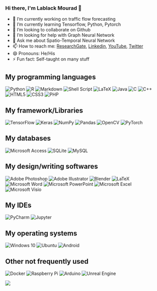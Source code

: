 ### Hi there, I'm Lablack Mourad 👋

- 🔭 I’m currently working on traffic flow forecasting
- 🌱 I’m currently learning Tensorflow, Python, Pytorch
- 👯 I’m looking to collaborate on Github
- 🤔 I’m looking for help with Graph Neural Network
- 💬 Ask me about Spatio-Temporal Neural Network
- 📫 How to reach me: [ResearchGate](https://www.researchgate.net/profile/Mourad-Lablack), [Linkedin](https://www.linkedin.com/in/mouradost/), [YouTube](https://www.youtube.com/channel/UCfy4kfBNPhFTJb6AIirukhg), [Twitter](https://twitter.com/Mouradost)
- 😄 Pronouns: He/His
- ⚡ Fun fact: Self-taught on many stuff


## My programming languages

<img alt="Python" src="https://img.shields.io/badge/python-%2314354C.svg?&style=for-the-badge&logo=python&logoColor=white"/> <img alt="R" src="https://img.shields.io/badge/r-%23276DC3.svg?&style=for-the-badge&logo=r&logoColor=white"/> <img alt="Markdown" src="https://img.shields.io/badge/markdown-%23000000.svg?&style=for-the-badge&logo=markdown&logoColor=white"/> <img alt="Shell Script" src="https://img.shields.io/badge/shell_script-%23121011.svg?&style=for-the-badge&logo=gnu-bash&logoColor=white"/> <img alt="LaTeX" src="https://img.shields.io/badge/latex-%23008080.svg?&style=for-the-badge&logo=latex&logoColor=white"/> <img alt="Java" src="https://img.shields.io/badge/java-%23ED8B00.svg?&style=for-the-badge&logo=java&logoColor=white"/> <img alt="C" src="https://img.shields.io/badge/c-%2300599C.svg?&style=for-the-badge&logo=c&logoColor=white"/> <img alt="C++" src="https://img.shields.io/badge/c++-%2300599C.svg?&style=for-the-badge&logo=c%2B%2B&ogoColor=white"/> <img alt="HTML5" src="https://img.shields.io/badge/html5-%23E34F26.svg?&style=for-the-badge&logo=html5&logoColor=white"/> <img alt="CSS3" src="https://img.shields.io/badge/css3-%231572B6.svg?&style=for-the-badge&logo=css3&logoColor=white"/> <img alt="PHP" src="https://img.shields.io/badge/php-%23777BB4.svg?&style=for-the-badge&logo=php&logoColor=white"/>

## My framework/Libraries
<img alt="TensorFlow" src="https://img.shields.io/badge/TensorFlow-%23FF6F00.svg?&style=for-the-badge&logo=TensorFlow&logoColor=white" /> <img alt="Keras" src="https://img.shields.io/badge/Keras-%23D00000.svg?&style=for-the-badge&logo=Keras&logoColor=white"/> <img alt="NumPy" src="https://img.shields.io/badge/numpy-%23013243.svg?&style=for-the-badge&logo=numpy&logoColor=white" /> <img alt="Pandas" src="https://img.shields.io/badge/pandas-%23150458.svg?&style=for-the-badge&logo=pandas&logoColor=white" /> <img alt="OpenCV" src="https://img.shields.io/badge/opencv-%23white.svg?&style=for-the-badge&logo=opencv&logoColor=white"/> <img alt="PyTorch" src="https://img.shields.io/badge/PyTorch-%23EE4C2C.svg?&style=for-the-badge&logo=PyTorch&logoColor=white" />

## My databases
<img alt="Microsoft Access" src="https://img.shields.io/badge/Microsoft_Access-A4373A?style=for-the-badge&logo=microsoft-access&logoColor=white" /> <img alt="SQLite" src ="https://img.shields.io/badge/sqlite-%2307405e.svg?&style=for-the-badge&logo=sqlite&logoColor=white"/> 	<img alt="MySQL" src="https://img.shields.io/badge/mysql-%2300f.svg?&style=for-the-badge&logo=mysql&logoColor=white"/>

## My design/writing softwares
<img alt="Adobe Photoshop" src="https://img.shields.io/badge/adobephotoshop-%2331A8FF.svg?&style=for-the-badge&logo=adobephotoshop&logoColor=white"/> <img alt="Adobe Illustrator" src="https://img.shields.io/badge/adobeillustrator-%23FF9A00.svg?&style=for-the-badge&logo=adobeillustrator&logoColor=white"/> <img alt="Blender" src="https://img.shields.io/badge/blender-%23F5792A.svg?&style=for-the-badge&logo=blender&logoColor=white"/> 
<img alt="LaTeX" src="https://img.shields.io/badge/latex-%23008080.svg?&style=for-the-badge&logo=latex&logoColor=white"/> <img alt="Microsoft Word" src="https://img.shields.io/badge/Microsoft_Word-2B579A?style=for-the-badge&logo=microsoft-word&logoColor=white" /> <img alt="Microsoft PowerPoint" src="https://img.shields.io/badge/Microsoft_PowerPoint-B7472A?style=for-the-badge&logo=microsoft-powerpoint&logoColor=white" /> <img alt="Microsoft Excel" src="https://img.shields.io/badge/Microsoft_Excel-217346?style=for-the-badge&logo=microsoft-excel&logoColor=white" /> <img alt="Microsoft Visio" src="https://img.shields.io/badge/Microsoft_Visio-3955A3?style=for-the-badge&logo=microsoft-visio&logoColor=white" />

## My IDEs
<img alt="PyCharm" src="https://img.shields.io/badge/PyCharm-000000.svg?&style=for-the-badge&logo=PyCharm&logoColor=white"/> <img alt="Jupyter" src="https://img.shields.io/badge/Jupyter-%23F37626.svg?&style=for-the-badge&logo=Jupyter&logoColor=white" />

## My operating systems
<img alt="Windows 10" src="https://img.shields.io/badge/Windows-0078D6?style=for-the-badge&logo=windows&logoColor=white" /> <img alt="Ubuntu" src="https://img.shields.io/badge/Ubuntu-E95420?style=for-the-badge&logo=ubuntu&logoColor=white" /> <img alt="Android" src="https://img.shields.io/badge/Android-3DDC84?style=for-the-badge&logo=android&logoColor=white" />

## Other not frequently used
<img alt="Docker" src="https://img.shields.io/badge/docker-%230db7ed.svg?&style=for-the-badge&logo=docker&logoColor=white"/> <img alt="Raspberry Pi" src="https://img.shields.io/badge/-RaspberryPi-C51A4A?style=for-the-badge&logo=Raspberry-Pi" /> <img alt="Arduino" src="https://img.shields.io/badge/-Arduino-00979D?style=for-the-badge&logo=Arduino&logoColor=white"/> <img alt="Unreal Engine" src="https://img.shields.io/badge/unrealengine-%23313131.svg?&style=for-the-badge&logo=unrealengine&logoColor=white"/>

<img src="https://github-readme-stats.vercel.app/api?username=mouradost&&show_icons=true&title_color=ffffff&icon_color=bb2acf&text_color=daf7dc&bg_color=151515">
